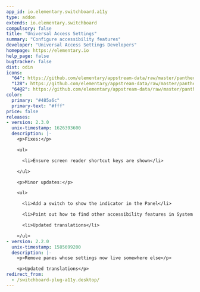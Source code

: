 ```yaml
---
app_id: io.elementary.switchboard.a11y
type: addon
extends: io.elementary.switchboard
compulsory: false
title: "Universal Access Settings"
summary: "Configure accessibility features"
developer: "Universal Access Settings Developers"
homepage: https://elementary.io
help_page: false
bugtracker: false
dist: odin
icons:
  "64": https://github.com/elementary/appstream-data/raw/master/pantheon-data/main/icons/64x64/switchboard-plug-a11y_preferences-desktop-accessibility.png
  "128": https://github.com/elementary/appstream-data/raw/master/pantheon-data/main/icons/128x128/switchboard-plug-a11y_preferences-desktop-accessibility.png
  "64@2": https://github.com/elementary/appstream-data/raw/master/pantheon-data/main/icons/64x64@2/switchboard-plug-a11y_preferences-desktop-accessibility.png
color:
  primary: "#485a6c"
  primary-text: "#fff"
price: false
releases:
- version: 2.3.0
  unix-timestamp: 1626393600
  description: |-
    <p>Fixes:</p>

    <ul>

      <li>Ensure screen reader shortcut keys are shown</li>

    </ul>

    <p>Minor updates:</p>

    <ul>

      <li>Add a switch to show the indicator in the Panel</li>

      <li>Point out how to find other accessibility features in System Settings</li>

      <li>Updated translations</li>

    </ul>
- version: 2.2.0
  unix-timestamp: 1585699200
  description: |-
    <p>Remove panes whose settings now live somewhere else</p>

    <p>Updated translations</p>
redirect_from:
  - /switchboard-plug-a11y.desktop/
---
```


